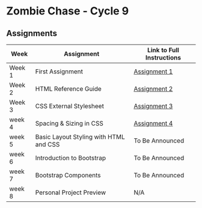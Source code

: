 # Zombie Chase - Cycle 9

## Assignments

| Week | Assignment | Link to Full Instructions |
| --- | --- | --- |
| Week 1 | First Assignment |  [Assignment 1](./blob/master/Zombie-Chase-Assignments/week-1.md) |
| Week 2 | HTML Reference Guide |  [Assignment 2](./blob/master/Zombie-Chase-Assignments/week-2.md) |
| Week 3 | CSS External Stylesheet |  [Assignment 3](./blob/master/Zombie-Chase-Assignments/week-3.md)  |
| week 4 | Spacing & Sizing in CSS | [Assignment 4](./blob/master/Zombie-Chase-Assignments/week-4.md) |
| week 5 | Basic Layout Styling with HTML and CSS | To Be Announced |
| week 6 | Introduction to Bootstrap | To Be Announced |
| week 7 | Bootstrap Components | To Be Announced |
| week 8 | Personal Project Preview | N/A |


